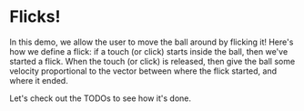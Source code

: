 # Flicks!

In this demo, we allow the user to move the ball around by flicking it! Here's how we define a flick: if a touch (or click) starts inside the ball, then we've started a flick. When the touch (or click) is released, then give the ball some velocity proportional to the vector between where the flick started, and where it ended.

Let's check out the TODOs to see how it's done.
